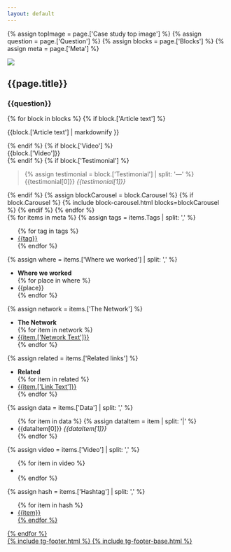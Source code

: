 ```yaml
---
layout: default
---
```


{% assign topImage = page.['Case study top image'] %}
{% assign question = page.['Question'] %}
{% assign blocks = page.['Blocks'] %}
{% assign meta = page.['Meta'] %}

<div class="gs-case-study_top">
  <img src="{{topImage}}">
  <div class="gs-floating__headline">
    <div class="gs-container">
      <h2>{{page.title}}</h2>
    </div>
  </div>
</div>
<article class="article-wrapper">
  <div class="gs-container">
    <div class="article__innner_wrapper">
      <h3>{{question}}</h3>
    </div>
      {% for block in blocks %}
        {% if block.['Article text'] %}
          <div class="article__innner_wrapper">
            <p>{{block.['Article text'] | markdownify }}</p>
          </div>
        {% endif %}
        {% if block.['Video'] %}
          <div class="article__innner_wrapper">
            <div>{{block.['Video']}}</div>
          </div>
        {% endif %}
        {% if block.['Testimonial'] %}
        <div class="article__testimonial_wrapper">
          <blockquote>
            {% assign testimonial = block.['Testimonial'] | split: '—' %}
            {{testimonial[0]}}
            <cite>{{testimonial[1]}}</cite>
          </blockquote>
        </div>
        {% endif %}
      {% assign blockCarousel =  block.Carousel %}
      {% if block.Carousel %}
        {% include block-carousel.html blocks=blockCarousel %}
      {% endif %}
    {% endfor %}
  </div>
  <div class="gs__right-col lax"  data-lax-preset="eager">
    <div class="gs__meta-tags">
      {% for items in meta %}
        {% assign tags = items.Tags | split: ',' %}
        <ul class="gs-tags">
        {% for tag in tags %}
          <li><a target="_parent" href="/case-studies/?{{tag | downcase | handle}}">{{tag}}</a></li>
        {% endfor %}
        </ul>
        {% assign where = items.['Where we worked'] | split: ',' %}
        <ul class="gs-where">
          <li><strong>Where we worked</strong></li>
        {% for place in where %}
          <li>{{place}}</li>
        {% endfor %}
        </ul>
        {% assign network = items.['The Network'] %}
        <ul class="gs-network">
          <li><strong>The Network</strong></li>
        {% for item in network %}
          <li><a href="{{item.['Link']}}">{{item.['Network Text']}}</a></li>
        {% endfor %}
        </ul>
        {% assign related = items.['Related links'] %}
        <ul class="gs-network">
          <li><strong>Related</strong></li>
        {% for item in related %}
          <li><a href="{{item.['Link']}}">{{item.['Link Text']}}</a></li>
        {% endfor %}
        </ul>
        {% assign data = items.['Data'] | split: ',' %}
        <ul class="gs-data">
        {% for item in data %}
          {% assign dataItem = item | split: '|' %}
            <li>
              {{dataItem[0]}}
              <cite>{{dataItem[1]}}</cite>
            </li>
        {% endfor %}
        </ul>
        {% assign video = items.['Video'] | split: ',' %}
        <ul class="gs-video">
        {% for item in video %}
          <li><a href="{{item}}"><span uk-icon="vimeo"></span></a></li>
        {% endfor %}
        </ul>
        {% assign hash = items.['Hashtag'] | split: ',' %}
        <ul class="gs-hash">
        {% for item in hash %}
          <li><a href="">{{item}}</li>
        {% endfor %}
        </ul>
    {% endfor %}
    </div>
  </div>
</article>
{% include tg-footer.html %}
{% include tg-footer-base.html %}
